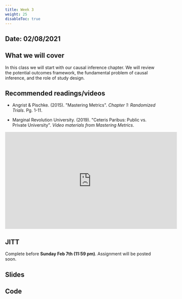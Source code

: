 ```yaml
---
title: Week 3
weight: 25
disableToc: true
---
```


## Date: 02/08/2021

## What we will cover

In this class we will start with our causal inference chapter. We will review the potential outcomes framework, the fundamental problem of causal inference, and the role of study design.

## Recommended readings/videos

- Angrist & Pischke. (2015). "Mastering Metrics". *Chapter 1: Randomized Trials*. Pg. 1-11. 

- Marginal Revolution University. (2019). "Ceteris Paribus: Public vs. Private University". *Video materials from Mastering Metrics*.

<iframe width="560" height="315" src="https://www.youtube.com/embed/iPBV3BlV7jk?controls=0" frameborder="0" allow="accelerometer; autoplay; clipboard-write; encrypted-media; gyroscope; picture-in-picture" allowfullscreen></iframe>

## JITT

Complete before **Sunday Feb 7th (11:59 pm)**. Assignment will be posted soon.

## Slides

<!-- You can find the first slides for the class [here](https://sta235.netlify.app/Classes/Week1/1_Intro/sp2021_sta235_1_intro.html):

{{< slides src="https://sta235.netlify.app/Classes/Week1/1_Intro/sp2021_sta235_1_intro.html" >}} -->

## Code

<!-- [Here](https://github.com/maibennett/sta235/blob/main/exampleSite/content/Classes/Week1/2_OLS/code/sp2021_sta235_2_reg.R) is the R code we will review in class, with some additional data and questions. -->